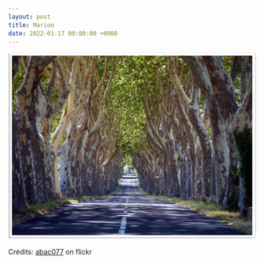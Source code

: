 ```yaml
---
layout: post
title: Marion
date: 2022-01-17 00:00:00 +0000
---
```


![Marion](/images/2022-01-17.jpg)

Crédits: [abac077](https://www.flickr.com/people/9308488@N05/) on flickr
